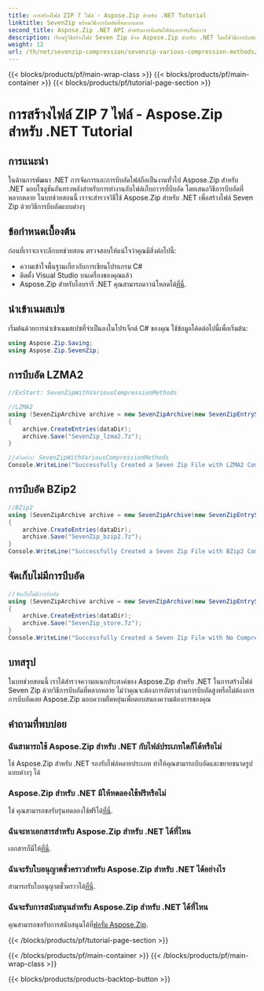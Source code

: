 ```yaml
---
title: การสร้างไฟล์ ZIP 7 ไฟล์ - Aspose.Zip สำหรับ .NET Tutorial
linktitle: SevenZip พร้อมวิธีการบีบอัดที่หลากหลาย
second_title: Aspose.Zip .NET API สำหรับการบีบอัดไฟล์และการเก็บถาวร
description: เรียนรู้วิธีสร้างไฟล์ Seven Zip ด้วย Aspose.Zip สำหรับ .NET โดยใช้วิธีการบีบอัดแบบต่างๆ ขั้นตอนง่ายๆ สำหรับ LZMA2, BZip2 และ Store (ไม่มีการบีบอัด)
weight: 12
url: /th/net/sevenzip-compression/sevenzip-various-compression-methods/
---
```


{{< blocks/products/pf/main-wrap-class >}}
{{< blocks/products/pf/main-container >}}
{{< blocks/products/pf/tutorial-page-section >}}

# การสร้างไฟล์ ZIP 7 ไฟล์ - Aspose.Zip สำหรับ .NET Tutorial


## การแนะนำ

ในด้านการพัฒนา .NET การจัดการและการบีบอัดไฟล์ถือเป็นงานทั่วไป Aspose.Zip สำหรับ .NET มอบโซลูชันอันทรงพลังสำหรับการทำงานกับไฟล์เก็บถาวรที่บีบอัด โดยเสนอวิธีการบีบอัดที่หลากหลาย ในบทช่วยสอนนี้ เราจะสำรวจวิธีใช้ Aspose.Zip สำหรับ .NET เพื่อสร้างไฟล์ Seven Zip ด้วยวิธีการบีบอัดแบบต่างๆ

## ข้อกำหนดเบื้องต้น

ก่อนที่เราจะเจาะลึกบทช่วยสอน ตรวจสอบให้แน่ใจว่าคุณมีสิ่งต่อไปนี้:

- ความเข้าใจพื้นฐานเกี่ยวกับการเขียนโปรแกรม C#
- ติดตั้ง Visual Studio บนเครื่องของคุณแล้ว
-  Aspose.Zip สำหรับไลบรารี .NET คุณสามารถดาวน์โหลดได้[ที่นี่](https://releases.aspose.com/zip/net/).

## นำเข้าเนมสเปซ

เริ่มต้นด้วยการนำเข้าเนมสเปซที่จำเป็นลงในโปรเจ็กต์ C# ของคุณ ใช้ข้อมูลโค้ดต่อไปนี้เพื่อเริ่มต้น:

```csharp
using Aspose.Zip.Saving;
using Aspose.Zip.SevenZip;
```

## การบีบอัด LZMA2

```csharp
//ExStart: SevenZipWithVariousCompressionMethods

//LZMA2
using (SevenZipArchive archive = new SevenZipArchive(new SevenZipEntrySettings(new SevenZipLZMA2CompressionSettings())))
{
    archive.CreateEntries(dataDir);
    archive.Save("SevenZip_lzma2.7z");
}

//ตัวอย่าง: SevenZipWithVariousCompressionMethods
Console.WriteLine("Successfully Created a Seven Zip File with LZMA2 Compression");
```

## การบีบอัด BZip2

```csharp
//BZip2
using (SevenZipArchive archive = new SevenZipArchive(new SevenZipEntrySettings(new SevenZipBZip2CompressionSettings())))
{
    archive.CreateEntries(dataDir);
    archive.Save("SevenZip_bzip2.7z");
}
Console.WriteLine("Successfully Created a Seven Zip File with BZip2 Compression");
```

## จัดเก็บไม่มีการบีบอัด

```csharp
//จัดเก็บไม่มีการบีบอัด
using (SevenZipArchive archive = new SevenZipArchive(new SevenZipEntrySettings(new SevenZipStoreCompressionSettings())))
{
    archive.CreateEntries(dataDir);
    archive.Save("SevenZip_store.7z");
}
Console.WriteLine("Successfully Created a Seven Zip File with No Compression (Store)");
```

## บทสรุป

ในบทช่วยสอนนี้ เราได้สำรวจความอเนกประสงค์ของ Aspose.Zip สำหรับ .NET ในการสร้างไฟล์ Seven Zip ด้วยวิธีการบีบอัดที่หลากหลาย ไม่ว่าคุณจะต้องการอัตราส่วนการบีบอัดสูงหรือไม่ต้องการการบีบอัดเลย Aspose.Zip มอบความยืดหยุ่นเพื่อตอบสนองความต้องการของคุณ

## คำถามที่พบบ่อย

### ฉันสามารถใช้ Aspose.Zip สำหรับ .NET กับไฟล์ประเภทใดก็ได้หรือไม่
ใช่ Aspose.Zip สำหรับ .NET รองรับไฟล์หลายประเภท ทำให้คุณสามารถบีบอัดและขยายขนาดรูปแบบต่างๆ ได้

### Aspose.Zip สำหรับ .NET มีให้ทดลองใช้ฟรีหรือไม่
 ใช่ คุณสามารถขอรับรุ่นทดลองใช้ฟรีได้[ที่นี่](https://releases.aspose.com/).

### ฉันจะหาเอกสารสำหรับ Aspose.Zip สำหรับ .NET ได้ที่ไหน
 เอกสารก็มีให้[ที่นี่](https://reference.aspose.com/zip/net/).

### ฉันจะรับใบอนุญาตชั่วคราวสำหรับ Aspose.Zip สำหรับ .NET ได้อย่างไร
 สามารถรับใบอนุญาตชั่วคราวได้[ที่นี่](https://purchase.aspose.com/temporary-license/).

### ฉันจะรับการสนับสนุนสำหรับ Aspose.Zip สำหรับ .NET ได้ที่ไหน
 คุณสามารถขอรับการสนับสนุนได้ที่[ฟอรั่ม Aspose.Zip](https://forum.aspose.com/c/zip/37).

{{< /blocks/products/pf/tutorial-page-section >}}

{{< /blocks/products/pf/main-container >}}
{{< /blocks/products/pf/main-wrap-class >}}

{{< blocks/products/products-backtop-button >}}
